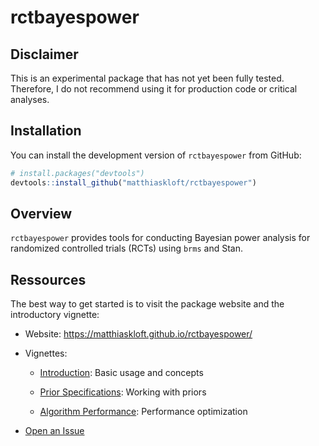 
<!-- README.md is generated from README.Rmd. Please edit that file -->

# rctbayespower

<!-- badges: start -->

<!-- Note: Badges are placeholders for when the package is published -->

<!-- badges: end -->

## Disclaimer

This is an experimental package that has not yet been fully tested.
Therefore, I do not recommend using it for production code or critical
analyses.

## Installation

You can install the development version of `rctbayespower` from GitHub:

``` r
# install.packages("devtools")
devtools::install_github("matthiaskloft/rctbayespower")
```

## Overview

`rctbayespower` provides tools for conducting Bayesian power analysis
for randomized controlled trials (RCTs) using `brms` and Stan.

## Ressources

The best way to get started is to visit the package website and the
introductory vignette:

- Website: <https://matthiaskloft.github.io/rctbayespower/>

- Vignettes:

  - [Introduction](https://matthiaskloft.github.io/rctbayespower/articles/01-introduction.html):
    Basic usage and concepts

  - [Prior
    Specifications](https://matthiaskloft.github.io/rctbayespower/articles/03-prior-specifications.html):
    Working with priors

  - [Algorithm
    Performance](https://matthiaskloft.github.io/rctbayespower/articles/05-algorithm-performance.html):
    Performance optimization

- [Open an Issue](https://github.com/matthiaskloft/rctbayespower/issues)
